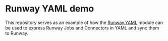 # Runway YAML demo

This repository serves as an example of how the [Runway.YAML](https://github.com/runway-software/runway-powershell-yaml) module can be used to express Runway Jobs and Connectors in YAML and sync them to Runway.

